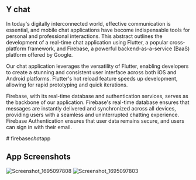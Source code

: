 ## Y chat



In today's digitally interconnected world, effective communication is essential, and mobile chat applications have become indispensable tools for personal and professional interactions. This abstract outlines the development of a real-time chat application using Flutter, a popular cross-platform framework, and Firebase, a powerful backend-as-a-service (BaaS) platform offered by Google.

Our chat application leverages the versatility of Flutter, enabling developers to create a stunning and consistent user interface across both iOS and Android platforms. Flutter's hot reload feature speeds up development, allowing for rapid prototyping and quick iterations.

Firebase, with its real-time database and authentication services, serves as the backbone of our application. Firebase's real-time database ensures that messages are instantly delivered and synchronized across all devices, providing users with a seamless and uninterrupted chatting experience. Firebase Authentication ensures that user data remains secure, and users can sign in with their email.




#   f i r e b a s e _ c h a t _ a p p 

## App Screenshots
 
 
![Screenshot_1695097808](https://github.com/dev-ravan/firebase_chat_app/assets/123319813/33ce5e6f-a7ae-4dc5-a759-600117663563)
![Screenshot_1695097803](https://github.com/dev-ravan/firebase_chat_app/assets/123319813/7731129e-a982-4923-9a00-aba7c51905eb)

